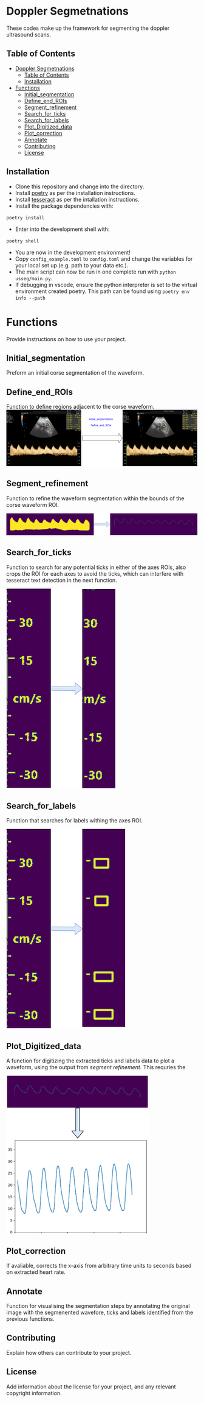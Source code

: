 # Doppler Segmetnations

These codes make up the framework for segmenting the doppler ultrasound scans.

## Table of Contents

- [Doppler Segmetnations](#doppler-segmetnations)
  - [Table of Contents](#table-of-contents)
  - [Installation](#installation)
- [Functions](#functions)
  - [Initial\_segmentation](#initial_segmentation)
  - [Define\_end\_ROIs](#define_end_rois)
  - [Segment\_refinement](#segment_refinement)
  - [Search\_for\_ticks](#search_for_ticks)
  - [Search\_for\_labels](#search_for_labels)
  - [Plot\_Digitized\_data](#plot_digitized_data)
  - [Plot\_correction](#plot_correction)
  - [Annotate](#annotate)
  - [Contributing](#contributing)
  - [License](#license)

## Installation

- Clone this repository and change into the directory.
- Install [poetry](https://python-poetry.org/docs/) as per the installation instructions.
- Install [tesseract](https://github.com/tesseract-ocr/tesseract) as per the intallation instructions.
- Install the package dependencies with:
```
poetry install

```
- Enter into the development shell with:

```
poetry shell
```

- You are now in the development environment!
- Copy `config_example.toml` to `config.toml` and change the variables for your local set up (e.g. path to your data etc.).
- The main script can now be run in one complete run with `python usseg/main.py`.
- If debugging in vscode, ensure the python interpreter is set to the virtual environment created poetry. This path can be found using ```poetry env info --path```


# Functions

Provide instructions on how to use your project.

## Initial_segmentation

Preform an initial corse segmentation of the waveform.

## Define_end_ROIs

Function to define regions adjacent to the corse waveform.
![alt text](Initial_segmentation_diagram.png)

## Segment_refinement

Function to refine the waveform segmentation within the bounds of the corse waveform ROI.

![alt text](Segment_refinement_diagram.png)
## Search_for_ticks

Function to search for any potential ticks in either of the axes ROIs, also crops the ROI for each axes to avoid the ticks, which can interfere with tesseract text detection in the next function.

![alt text](ROIAX_change_diagram.png)

## Search_for_labels

Function that searches for labels withing the axes ROI.

![alt text](TickandLabel_diagram.png)


## Plot_Digitized_data

A function for digitizing the extracted ticks and labels data to plot a waveform, using the output from *segment refinement*. This requries the 

![alt text](Digitize_Function_diagram.png)

## Plot_correction

If avaliable, corrects the x-axis from arbitrary time units to seconds based on extracted heart rate.

## Annotate

Function for visualising the segmentation steps by annotating the original image with the segmenented wavefore, ticks and labels identified from the previous functions.

## Contributing

Explain how others can contribute to your project.

## License

Add information about the license for your project, and any relevant copyright information.
